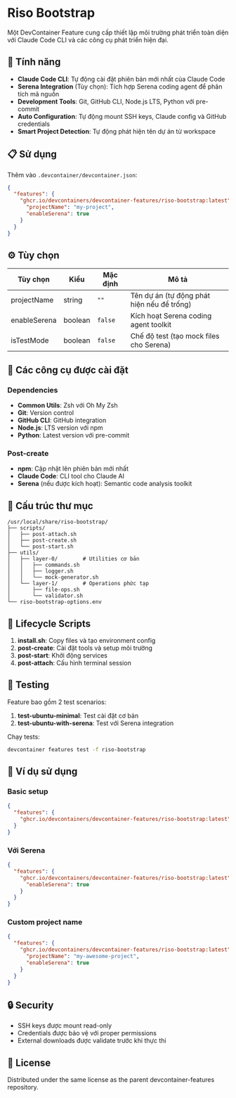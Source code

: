 # Riso Bootstrap

Một DevContainer Feature cung cấp thiết lập môi trường phát triển toàn diện với Claude Code CLI và các công cụ phát triển hiện đại.

## 🚀 Tính năng

- **Claude Code CLI**: Tự động cài đặt phiên bản mới nhất của Claude Code
- **Serena Integration** (Tùy chọn): Tích hợp Serena coding agent để phân tích mã nguồn
- **Development Tools**: Git, GitHub CLI, Node.js LTS, Python với pre-commit
- **Auto Configuration**: Tự động mount SSH keys, Claude config và GitHub credentials
- **Smart Project Detection**: Tự động phát hiện tên dự án từ workspace

## 📋 Sử dụng

Thêm vào `.devcontainer/devcontainer.json`:

```json
{
  "features": {
    "ghcr.io/devcontainers/devcontainer-features/riso-bootstrap:latest": {
      "projectName": "my-project",
      "enableSerena": true
    }
  }
}
```

## ⚙️ Tùy chọn

| Tùy chọn | Kiểu | Mặc định | Mô tả |
|----------|------|----------|-------|
| projectName | string | `""` | Tên dự án (tự động phát hiện nếu để trống) |
| enableSerena | boolean | `false` | Kích hoạt Serena coding agent toolkit |
| isTestMode | boolean | `false` | Chế độ test (tạo mock files cho Serena) |

## 🔧 Các công cụ được cài đặt

### Dependencies
- **Common Utils**: Zsh với Oh My Zsh
- **Git**: Version control
- **GitHub CLI**: GitHub integration
- **Node.js**: LTS version với npm
- **Python**: Latest version với pre-commit

### Post-create
- **npm**: Cập nhật lên phiên bản mới nhất
- **Claude Code**: CLI tool cho Claude AI
- **Serena** (nếu được kích hoạt): Semantic code analysis toolkit

## 📁 Cấu trúc thư mục

```
/usr/local/share/riso-bootstrap/
├── scripts/
│   ├── post-attach.sh
│   ├── post-create.sh
│   └── post-start.sh
├── utils/
│   ├── layer-0/        # Utilities cơ bản
│   │   ├── commands.sh
│   │   ├── logger.sh
│   │   └── mock-generator.sh
│   └── layer-1/        # Operations phức tạp
│       ├── file-ops.sh
│       └── validator.sh
└── riso-bootstrap-options.env
```

## 🔄 Lifecycle Scripts

1. **install.sh**: Copy files và tạo environment config
2. **post-create**: Cài đặt tools và setup môi trường
3. **post-start**: Khởi động services
4. **post-attach**: Cấu hình terminal session

## 🧪 Testing

Feature bao gồm 2 test scenarios:

1. **test-ubuntu-minimal**: Test cài đặt cơ bản
2. **test-ubuntu-with-serena**: Test với Serena integration

Chạy tests:
```bash
devcontainer features test -f riso-bootstrap
```

## 📝 Ví dụ sử dụng

### Basic setup
```json
{
  "features": {
    "ghcr.io/devcontainers/devcontainer-features/riso-bootstrap:latest": {}
  }
}
```

### Với Serena
```json
{
  "features": {
    "ghcr.io/devcontainers/devcontainer-features/riso-bootstrap:latest": {
      "enableSerena": true
    }
  }
}
```

### Custom project name
```json
{
  "features": {
    "ghcr.io/devcontainers/devcontainer-features/riso-bootstrap:latest": {
      "projectName": "my-awesome-project",
      "enableSerena": true
    }
  }
}
```

## 🔒 Security

- SSH keys được mount read-only
- Credentials được bảo vệ với proper permissions
- External downloads được validate trước khi thực thi

## 📄 License

Distributed under the same license as the parent devcontainer-features repository.
